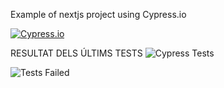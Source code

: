 Example of nextjs project using Cypress.io

<!---Start place for the badge -->
[![Cypress.io](https://img.shields.io/badge/tested%20with-Cypress-04C38E.svg)](https://www.cypress.io/)

<!---End place for the badge -->
RESULTAT DELS ÚLTIMS TESTS
![Cypress Tests](https://img.shields.io/badge/test-failure-red)

![Tests Failed](https://img.shields.io/badge/test-failure-red)
